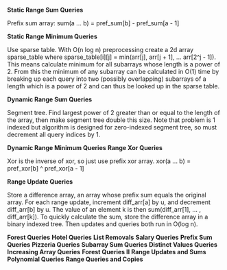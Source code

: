 **Static Range Sum Queries**

Prefix sum array: sum(a ... b) =  pref_sum[b] - pref_sum[a - 1]

**Static Range Minimum Queries**

Use sparse table. With O(n log n)  preprocessing create a 2d array sparse_table where
sparse_table[i][j] = min(arr[j], arr[j + 1], ... arr[2^j - 1]). This means calculate
minimum for all subarrays whose length is a power of 2. From this the minimum of 
any subarray can be calculated in O(1) time by breaking up each query into two
(possibly overlapping) subarrays of a length which is a power of 2 and can thus
be looked up in the sparse table. 

**Dynamic Range Sum Queries**

Segment tree. Find largest power of 2 greater than or equal to the length of the array,
then make segment tree double this size. Note that problem is 1 indexed but algorithm
is designed for zero-indexed segment tree, so must decrement all query indices by 1.

**Dynamic Range Minimum Queries**
**Range Xor Queries**

Xor is the inverse of xor, so just use prefix xor array. xor(a ... b) = 
pref_xor[b] ^ pref_xor[a - 1]

**Range Update Queries**

Store a difference array, an array whose prefix sum equals the original array. For
each range update, increment diff_arr[a] by u, and decrement diff_arr[b] by u. The 
value of an element k is then sum(diff_arr[1], ... , diff_arr[k]). To quickly 
calculate the sum, store the difference array in a binary indexed tree. Then updates
and queries both run in O(log n).

**Forest Queries**
**Hotel Queries**
**List Removals**
**Salary Queries**
**Prefix Sum Queries**
**Pizzeria Queries**
**Subarray Sum Queries**
**Distinct Values Queries**
**Increasing Array Queries**
**Forest Queries II**
**Range Updates and Sums**
**Polynomial Queries**
**Range Queries and Copies**
